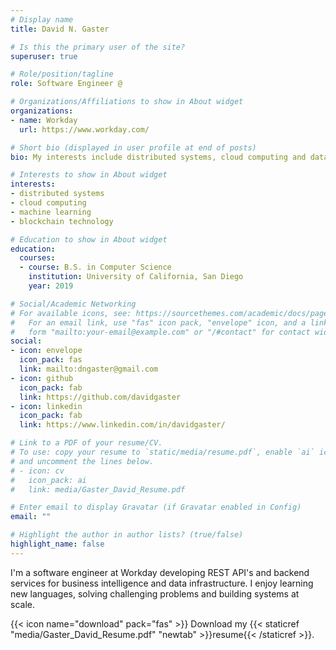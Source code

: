 ```yaml
---
# Display name
title: David N. Gaster

# Is this the primary user of the site?
superuser: true

# Role/position/tagline
role: Software Engineer @

# Organizations/Affiliations to show in About widget
organizations:
- name: Workday
  url: https://www.workday.com/

# Short bio (displayed in user profile at end of posts)
bio: My interests include distributed systems, cloud computing and data infrastructure.

# Interests to show in About widget
interests:
- distributed systems
- cloud computing
- machine learning
- blockchain technology

# Education to show in About widget
education:
  courses:
  - course: B.S. in Computer Science
    institution: University of California, San Diego
    year: 2019

# Social/Academic Networking
# For available icons, see: https://sourcethemes.com/academic/docs/page-builder/#icons
#   For an email link, use "fas" icon pack, "envelope" icon, and a link in the
#   form "mailto:your-email@example.com" or "/#contact" for contact widget.
social:
- icon: envelope
  icon_pack: fas
  link: mailto:dngaster@gmail.com
- icon: github
  icon_pack: fab
  link: https://github.com/davidgaster
- icon: linkedin
  icon_pack: fab
  link: https://www.linkedin.com/in/davidgaster/

# Link to a PDF of your resume/CV.
# To use: copy your resume to `static/media/resume.pdf`, enable `ai` icons in `params.toml`, 
# and uncomment the lines below.
# - icon: cv
#   icon_pack: ai
#   link: media/Gaster_David_Resume.pdf

# Enter email to display Gravatar (if Gravatar enabled in Config)
email: ""

# Highlight the author in author lists? (true/false)
highlight_name: false
---
```


I'm a software engineer at Workday developing REST API's and backend services for business intelligence and data infrastructure. I enjoy learning new languages, solving challenging problems and building systems at scale.

{{< icon name="download" pack="fas" >}} Download my {{< staticref "media/Gaster_David_Resume.pdf" "newtab" >}}resume{{< /staticref >}}.
